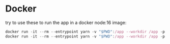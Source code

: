 # Docker

try to use these to run the app in a docker node:16 image:

```js
docker run -it --rm --entrypoint yarn -v "$PWD":/app --workdir /app -p 2230:2230 node:16 install
docker run -it --rm --entrypoint yarn -v "$PWD":/app --workdir /app -p 2230:2230 node:16 dev
```
